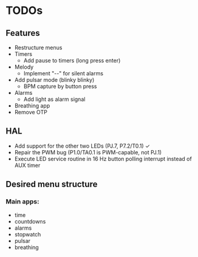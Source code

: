 # TODOs

## Features
- Restructure menus
- Timers
    - Add pause to timers (long press enter)
- Melody
    - Implement "--" for silent alarms
- Add pulsar mode (blinky blinky)
    - BPM capture by button press
- Alarms
    - Add light as alarm signal
- Breathing app
- Remove OTP

## HAL
- Add support for the other two LEDs (PJ.7, P7.2/T0.1) ✓
- Repair the PWM bug (P1.0/TA0.1 is PWM-capable, not PJ.1)
- Execute LED service routine in 16 Hz button polling interrupt instead of AUX timer

## Desired menu structure

### Main apps:
- time
- countdowns
- alarms
- stopwatch
- pulsar
- breathing

